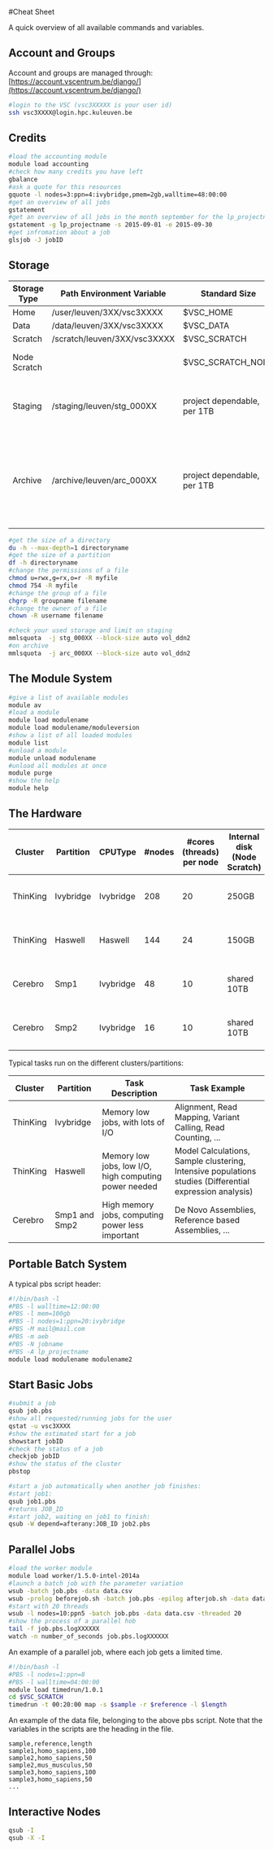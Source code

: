 #Cheat Sheet

A quick overview of all available commands and variables.

## Account and Groups
Account and groups are managed through: [https://account.vscentrum.be/django/](https://account.vscentrum.be/django/)
```bash
#login to the VSC (vsc3XXXXX is your user id)
ssh vsc3XXXX@login.hpc.kuleuven.be
```
## Credits
```bash
#load the accounting module
module load accounting
#check how many credits you have left
gbalance
#ask a quote for this resources
gquote -l nodes=3:ppn=4:ivybridge,pmem=2gb,walltime=48:00:00
#get an overview of all jobs
gstatement
#get an overview of all jobs in the month september for the lp_projectname
gstatement -g lp_projectname -s 2015-09-01 -e 2015-09-30
#get infromation about a job
glsjob -J jobID
```

## Storage

| Storage Type | Path Environment Variable | Standard Size | Usage |
|--------------|---------------------------|---------------|-------|
| Home | /user/leuven/3XX/vsc3XXXX | $VSC_HOME | 25GB | Important data, like configuration files. Is private. |
| Data | /data/leuven/3XX/vsc3XXXX | $VSC_DATA | 75GB | Important data, biger data. Is private. |
| Scratch | /scratch/leuven/3XX/vsc3XXXX | $VSC_SCRATCH | 100GB | Temporary data, will be deleted within 21 days. |
| Node Scratch | | $VSC_SCRATCH_NODE | machine dependeble, min 150GB | Temporary data, while job is running. Can not be accessed from the login node. Data is lost at the jobs end. |
| Staging | /staging/leuven/stg_000XX | project dependable, per 1TB | Storage for project files, while still working at the project. |
| Archive | /archive/leuven/arc_000XX | project dependable, per 1TB | Backup for project files (or staging), long term storage. Only accessible from the login node. |

```bash
#get the size of a directory
du -h --max-depth=1 directoryname
#get the size of a partition
df -h directoryname
#change the permissions of a file
chmod u=rwx,g=rx,o=r -R myfile
chmod 754 -R myfile
#change the group of a file
chgrp -R groupname filename
#change the owner of a file
chown -R username filename

#check your used storage and limit on staging
mmlsquota  -j stg_000XX --block-size auto vol_ddn2
#on archive
mmlsquota  -j arc_000XX --block-size auto vol_ddn2
```
## The Module System
```bash
#give a list of available modules
module av
#load a module
module load modulename
module load modulename/moduleversion
#show a list of all loaded modules
module list
#unload a module
module unload modulename
#unload all modules at once
module purge
#show the help
module help
```

## The Hardware


| Cluster | Partition | CPUType | #nodes | #cores (threads) per node | Internal disk (Node Scratch) | Useable Memory (RAM) per node | #credits/hour |
|---------|-----------|---------|--------|---------------------------|------------------------------|-------------------------------|---------------|
| ThinKing | Ivybridge | Ivybridge | 208 | 20 | 250GB | 60GB (176nodes) - 124GB (32nodes) | 4.76 |
| ThinKing | Haswell | Haswell | 144 | 24 | 150GB | 60GB (42nodes) - 124GB (96nodes) | 6.68 |
| Cerebro | Smp1 | Ivybridge | 48 | 10 | shared 10TB | shared 250GB (max 11.77TB) | 3.45 |
| Cerebro | Smp2 | Ivybridge | 16 | 10 | shared 10TB | shared 124GB (max 1.79TB) | 3.45 |


Typical tasks run on the different clusters/partitions:


| Cluster | Partition | Task Description | Task Example |
|---------|-----------|------------------|--------------|
| ThinKing | Ivybridge | Memory low jobs, with lots of I/O | Alignment, Read Mapping, Variant Calling, Read Counting, ... |
| ThinKing | Haswell | Memory low jobs, low I/O, high computing power needed | Model Calculations, Sample clustering, Intensive populations studies (Differential expression analysis) | 
| Cerebro | Smp1 and Smp2 | High memory jobs, computing power less important | De Novo Assemblies, Reference based Assemblies, ... |


## Portable Batch System

A typical pbs script header:
```bash
#!/bin/bash -l
#PBS -l walltime=12:00:00
#PBS -l mem=100gb
#PBS -l nodes=1:ppn=20:ivybridge
#PBS -M mail@mail.com
#PBS -m aeb
#PBS -N jobname
#PBS -A lp_projectname
module load modulename modulename2
```
## Start Basic Jobs
```bash
#submit a job
qsub job.pbs
#show all requested/running jobs for the user
qstat -u vsc3XXXX
#show the estimated start for a job
showstart jobID
#check the status of a job
checkjob jobID
#show the status of the cluster
pbstop

#start a job automatically when another job finishes:
#start job1:
qsub job1.pbs
#returns JOB_ID
#start job2, waiting on job1 to finish:
qsub -W depend=afterany:JOB_ID job2.pbs
```
## Parallel Jobs
```bash
#load the worker module
module load worker/1.5.0-intel-2014a
#launch a batch job with the parameter variation
wsub -batch job.pbs -data data.csv
wsub -prolog beforejob.sh -batch job.pbs -epilog afterjob.sh -data data.csv
#start with 20 threads
wsub -l nodes=10:ppn5 -batch job.pbs -data data.csv -threaded 20
#show the process of a parallel hob
tail -f job.pbs.logXXXXXX
watch -n number_of_seconds job.pbs.logXXXXXX
```
An example of a parallel job, where each job gets a limited time.
```bash
#!/bin/bash -l
#PBS -l nodes=1:ppn=8
#PBS -l walltime=04:00:00
module load timedrun/1.0.1
cd $VSC_SCRATCH
timedrun -t 00:20:00 map -s $sample -r $reference -l $length
```
An example of the data file, belonging to the above pbs script. Note that the variables in the scripts are the heading in the file.
```
sample,reference,length
sample1,homo_sapiens,100
sample2,homo_sapiens,50
sample2,mus_musculus,50
sample3,homo_sapiens,100
sample3,homo_sapiens,50
...
```
## Interactive Nodes
```bash
qsub -I
qsub -X -I
```
